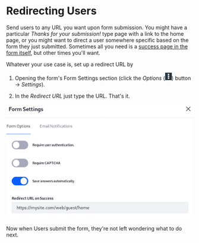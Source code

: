 # Redirecting Users

Send users to any URL you want upon form submission. You might have a particular
*Thanks for your submission!* type page with a link to the home page, or you
might want to direct a user somewhere specific based on the form they just
submitted. Sometimes all you need is a 
[success page in the form itself](/discover/portal/-/knowledge_base/7-1/success-pages),
but other times you'll want.

Whatever your use case is, set up a redirect URL by 

1.  Opening the form's
Form Settings section (click the *Options*
(![Options](../../images/icon-options.png)) button &rarr; *Settings*). 

2.  In the *Redirect URL* just type the URL. That's it.

![Figure x: Redirect Users after form submission.](../../images/forms-redirect.png)

Now when Users submit the form, they're not left wondering what to do next.
